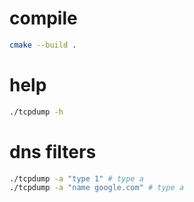 # compile

```bash
cmake --build .
```

# help

```bash
./tcpdump -h
```

# dns filters

```bash
./tcpdump -a "type 1" # type a
./tcpdump -a "name google.com" # type a
```

